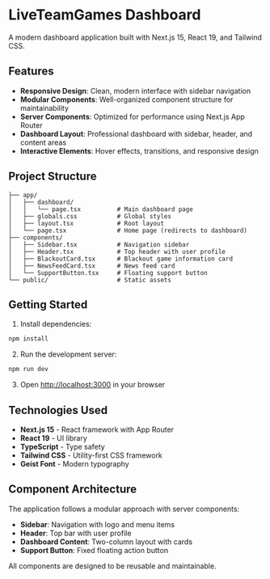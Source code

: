 # LiveTeamGames Dashboard

A modern dashboard application built with Next.js 15, React 19, and Tailwind CSS.

## Features

- **Responsive Design**: Clean, modern interface with sidebar navigation
- **Modular Components**: Well-organized component structure for maintainability
- **Server Components**: Optimized for performance using Next.js App Router
- **Dashboard Layout**: Professional dashboard with sidebar, header, and content areas
- **Interactive Elements**: Hover effects, transitions, and responsive design

## Project Structure

```
├── app/
│   ├── dashboard/
│   │   └── page.tsx          # Main dashboard page
│   ├── globals.css           # Global styles
│   ├── layout.tsx            # Root layout
│   └── page.tsx              # Home page (redirects to dashboard)
├── components/
│   ├── Sidebar.tsx           # Navigation sidebar
│   ├── Header.tsx            # Top header with user profile
│   ├── BlackoutCard.tsx      # Blackout game information card
│   ├── NewsFeedCard.tsx      # News feed card
│   └── SupportButton.tsx     # Floating support button
└── public/                   # Static assets
```

## Getting Started

1. Install dependencies:
```bash
npm install
```

2. Run the development server:
```bash
npm run dev
```

3. Open [http://localhost:3000](http://localhost:3000) in your browser

## Technologies Used

- **Next.js 15** - React framework with App Router
- **React 19** - UI library
- **TypeScript** - Type safety
- **Tailwind CSS** - Utility-first CSS framework
- **Geist Font** - Modern typography

## Component Architecture

The application follows a modular approach with server components:

- **Sidebar**: Navigation with logo and menu items
- **Header**: Top bar with user profile
- **Dashboard Content**: Two-column layout with cards
- **Support Button**: Fixed floating action button

All components are designed to be reusable and maintainable.

